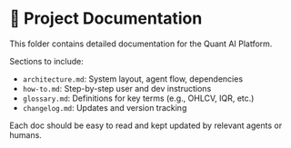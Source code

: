 # 📘 Project Documentation

This folder contains detailed documentation for the Quant AI Platform.

Sections to include:
- `architecture.md`: System layout, agent flow, dependencies
- `how-to.md`: Step-by-step user and dev instructions
- `glossary.md`: Definitions for key terms (e.g., OHLCV, IQR, etc.)
- `changelog.md`: Updates and version tracking

Each doc should be easy to read and kept updated by relevant agents or humans.